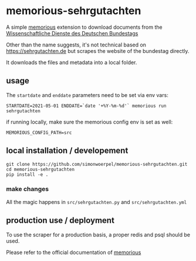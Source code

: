 # memorious-sehrgutachten

A simple [memorious](https://memorious.readthedocs.io/en/latest/)
extension to download documents from the
[Wissenschaftliche Dienste des Deutschen Bundestags](https://www.bundestag.de/ausarbeitungen/)

Other than the name suggests, it's not technical based on
https://sehrgutachten.de but scrapes the website of the bundestag directly.

It downloads the files and metadata into a local folder.

## usage

The `startdate` and `enddate` parameters need to be set via env vars:

    STARTDATE=2021-05-01 ENDDATE=`date '+%Y-%m-%d'` memorious run sehrgutachten

if running locally, make sure the memorious config env is set as well:

    MEMORIOUS_CONFIG_PATH=src

## local installation / developement

    git clone https://github.com/simonwoerpel/memorious-sehrgutachten.git
    cd memorious-sehrgutachten
    pip install -e .

### make changes

All the magic happens in `src/sehrgutachten.py` and `src/sehrgutachten.yml`

## production use / deployment

To use the scraper for a production basis, a proper redis and psql should be used.

Please refer to the official documentation of
[memorious](https://memorious.readthedocs.io/en/latest/)

